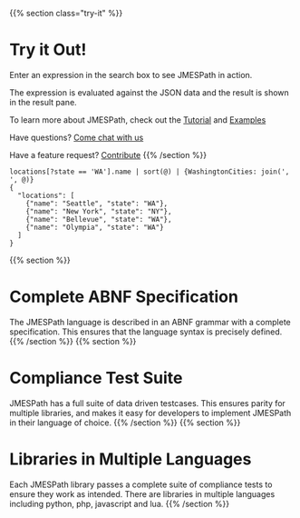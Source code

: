 ---
---

{{% section class="try-it" %}}
# Try it Out!

Enter an expression in the search box to see JMESPath in action.

The expression is evaluated against the JSON data and the result is shown in the result pane.

To learn more about JMESPath, check out the [Tutorial](#tutorial) and [Examples](#examples)

Have questions? [Come chat with us](https://gitter.im/jmespath/chat)

Have a feature request? [Contribute](https://github.com/jmespath-community/jmespath.spec/discussions)
{{% /section %}}

```jmespath {.active }
locations[?state == 'WA'].name | sort(@) | {WashingtonCities: join(', ', @)}
{
  "locations": [
    {"name": "Seattle", "state": "WA"},
    {"name": "New York", "state": "NY"},
    {"name": "Bellevue", "state": "WA"},
    {"name": "Olympia", "state": "WA"}
  ]
}
```
{{% section %}}
# Complete ABNF Specification

The JMESPath language is described in an ABNF grammar with a complete specification. This ensures that the language
syntax is precisely defined.
{{% /section %}}
{{% section %}}
# Compliance Test Suite

JMESPath has a full suite of data driven testcases. This ensures parity for multiple libraries, and makes it easy for
developers to implement JMESPath in their language of choice.
{{% /section %}}
{{% section %}}
# Libraries in Multiple Languages

Each JMESPath library passes a complete suite of compliance tests to ensure they work as intended. There are libraries
in multiple languages including python, php, javascript and lua.
{{% /section %}}
